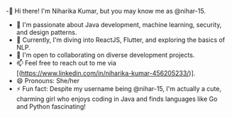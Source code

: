 -👋 Hi there! I'm Niharika Kumar, but you may know me as @nihar-15.
- 👀 I'm passionate about Java development, machine learning, security, and design patterns.
- 🌱 Currently, I'm diving into ReactJS, Flutter, and exploring the basics of NLP.
- 💞️ I'm open to collaborating on diverse development projects.
- 📫 Feel free to reach out to me via [(https://www.linkedin.com/in/niharika-kumar-456205233/)].
- 😄 Pronouns: She/her
- ⚡ Fun fact: Despite my username being @nihar-15, I'm actually a cute, charming girl who enjoys coding in Java and finds languages like Go and Python fascinating!
